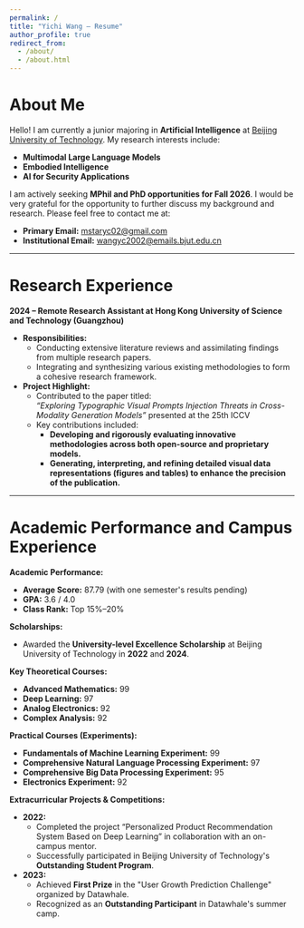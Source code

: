 ```yaml
---
permalink: /
title: "Yichi Wang – Resume"
author_profile: true
redirect_from: 
  - /about/
  - /about.html
---
```


# About Me

Hello! I am currently a junior majoring in **Artificial Intelligence** at [Beijing University of Technology](https://www.bjut.edu.cn/). My research interests include:

- **Multimodal Large Language Models**
- **Embodied Intelligence**
- **AI for Security Applications**

I am actively seeking **MPhil and PhD opportunities for Fall 2026**. I would be very grateful for the opportunity to further discuss my background and research. Please feel free to contact me at:  
- **Primary Email:** mstaryc02@gmail.com  
- **Institutional Email:** wangyc2002@emails.bjut.edu.cn

---

# Research Experience

**2024 – Remote Research Assistant at Hong Kong University of Science and Technology (Guangzhou)**

- **Responsibilities:**
  - Conducting extensive literature reviews and assimilating findings from multiple research papers.
  - Integrating and synthesizing various existing methodologies to form a cohesive research framework.
- **Project Highlight:**
  - Contributed to the paper titled:  
    *“Exploring Typographic Visual Prompts Injection Threats in Cross-Modality Generation Models”* presented at the 25th ICCV  
  - Key contributions included:
    - **Developing and rigorously evaluating innovative methodologies across both open-source and proprietary models.**
    - **Generating, interpreting, and refining detailed visual data representations (figures and tables) to enhance the precision of the publication.**

---

# Academic Performance and Campus Experience

**Academic Performance:**

- **Average Score:** 87.79 (with one semester's results pending)
- **GPA:** 3.6 / 4.0  
- **Class Rank:** Top 15%–20%

**Scholarships:**

- Awarded the **University-level Excellence Scholarship** at Beijing University of Technology in **2022** and **2024**.

**Key Theoretical Courses:**

- **Advanced Mathematics:** 99
- **Deep Learning:** 97
- **Analog Electronics:** 92
- **Complex Analysis:** 92

**Practical Courses (Experiments):**

- **Fundamentals of Machine Learning Experiment:** 99
- **Comprehensive Natural Language Processing Experiment:** 97
- **Comprehensive Big Data Processing Experiment:** 95
- **Electronics Experiment:** 92

**Extracurricular Projects & Competitions:**

- **2022:**  
  - Completed the project “Personalized Product Recommendation System Based on Deep Learning” in collaboration with an on-campus mentor.
  - Successfully participated in Beijing University of Technology's **Outstanding Student Program**.
- **2023:**  
  - Achieved **First Prize** in the "User Growth Prediction Challenge" organized by Datawhale.
  - Recognized as an **Outstanding Participant** in Datawhale's summer camp.
